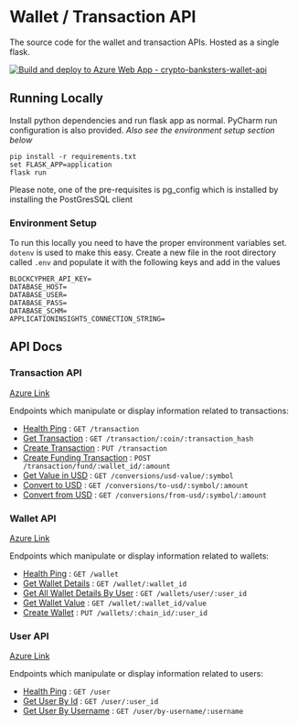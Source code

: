 # Wallet / Transaction API
The source code for the wallet and transaction APIs. Hosted as a single flask.

[![Build and deploy to Azure Web App - crypto-banksters-wallet-api](https://github.com/alexrirak-ms/crypto_cloudathon_wallet_api/actions/workflows/main_crypto-banksters-wallet-api.yml/badge.svg)](https://github.com/alexrirak-ms/crypto_cloudathon_wallet_api/actions/workflows/main_crypto-banksters-wallet-api.yml)

## Running Locally
Install python dependencies and run flask app as normal. PyCharm run configuration is also provided. 
*Also see the environment setup section below*
```
pip install -r requirements.txt
set FLASK_APP=application
flask run
```
Please note, one of the pre-requisites is pg_config which is installed by installing the PostGresSQL client


### Environment Setup
To run this locally you need to have the proper environment variables set. `dotenv` is used to make this easy.
Create a new file in the root directory called `.env` and populate it with the following keys and add in the values
````
BLOCKCYPHER_API_KEY=
DATABASE_HOST=
DATABASE_USER=
DATABASE_PASS=
DATABASE_SCHM=
APPLICATIONINSIGHTS_CONNECTION_STRING=
````

## API Docs

### Transaction API
[Azure Link](https://crypto-banksters-wallet-api.azurewebsites.net/transaction)

Endpoints which manipulate or display information related to transactions:

* [Health Ping](docs/transaction/transaction.md) : `GET /transaction`
* [Get Transaction](docs/transaction/get_transaction.md) : `GET /transaction/:coin/:transaction_hash`
* [Create Transaction](docs/transaction/create_transaction.md) : `PUT /transaction`
* [Create Funding Transaction](docs/transaction/create_funding_transaction.md) : `POST /transaction/fund/:wallet_id/:amount`
* [Get Value in USD](docs/transaction/get_value_in_usd.md) : `GET /conversions/usd-value/:symbol`
* [Convert to USD](docs/transaction/get_value_to_usd.md) : `GET /conversions/to-usd/:symbol/:amount`
* [Convert from USD](docs/transaction/get_value_from_usd.md) : `GET /conversions/from-usd/:symbol/:amount`

### Wallet API
[Azure Link](https://crypto-banksters-wallet-api.azurewebsites.net/wallet)

Endpoints which manipulate or display information related to wallets:

* [Health Ping](docs/wallet/wallet.md) : `GET /wallet`
* [Get Wallet Details](docs/wallet/get_wallet.md) : `GET /wallet/:wallet_id`
* [Get All Wallet Details By User](docs/wallet/get_wallets_by_user.md) : `GET /wallets/user/:user_id`
* [Get Wallet Value](docs/wallet/get_wallet_value.md) : `GET /wallet/:wallet_id/value`
* [Create Wallet](docs/wallet/create_wallet.md) : `PUT /wallets/:chain_id/:user_id`

### User API
[Azure Link](https://crypto-banksters-wallet-api.azurewebsites.net/user)

Endpoints which manipulate or display information related to users:

* [Health Ping](docs/user/user.md) : `GET /user`
* [Get User By Id](docs/user/get_user_by_id.md) : `GET /user/:user_id`
* [Get User By Username](docs/user/get_user_by_username.md) : `GET /user/by-username/:username`